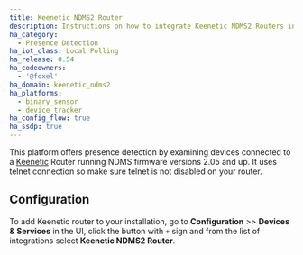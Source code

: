 ```yaml
---
title: Keenetic NDMS2 Router
description: Instructions on how to integrate Keenetic NDMS2 Routers into Home Assistant.
ha_category:
  - Presence Detection
ha_iot_class: Local Polling
ha_release: 0.54
ha_codeowners:
  - '@foxel'
ha_domain: keenetic_ndms2
ha_platforms:
  - binary_sensor
  - device_tracker
ha_config_flow: true
ha_ssdp: true
---
```


This platform offers presence detection by examining devices connected to a [Keenetic](https://keenetic.net/)
Router running NDMS firmware versions 2.05 and up. It uses telnet connection so make sure telnet is not disabled on your router.

## Configuration

To add Keenetic router to your installation, go to **Configuration** >> **Devices & Services** in the UI, click the button with `+` sign and from the list of integrations select **Keenetic NDMS2 Router**.
